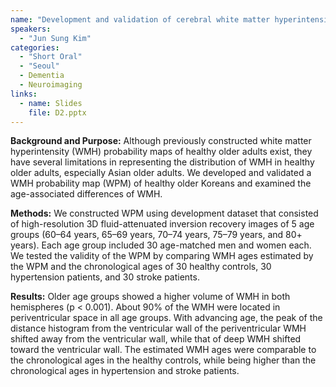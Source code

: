 ```yaml
---
name: "Development and validation of cerebral white matter hyperintensity probability map of Korean elderly"
speakers:
  - "Jun Sung Kim"
categories:
  - "Short Oral"
  - "Seoul"
  - Dementia
  - Neuroimaging
links:
  - name: Slides
    file: D2.pptx
---
```


**Background and Purpose:** Although previously constructed white matter hyperintensity (WMH) probability maps of healthy older adults exist, they have several limitations in representing the distribution of WMH in healthy older adults, especially Asian older adults. We developed and validated a WMH probability map (WPM) of healthy older Koreans and examined the age-associated differences of WMH. 

**Methods:** We constructed WPM using development dataset that consisted of high-resolution 3D fluid-attenuated inversion recovery images of 5 age groups (60–64 years, 65–69 years, 70–74 years, 75–79 years, and 80+ years). Each age group included 30 age-matched men and women each. We tested the validity of the WPM by comparing WMH ages estimated by the WPM and the chronological ages of 30 healthy controls, 30 hypertension patients, and 30 stroke patients. 

**Results:** Older age groups showed a higher volume of WMH in both hemispheres (p < 0.001). About 90% of the WMH were located in periventricular space in all age groups. With advancing age, the peak of the distance histogram from the ventricular wall of the periventricular WMH shifted away from the ventricular wall, while that of deep WMH shifted toward the ventricular wall. The estimated WMH ages were comparable to the chronological ages in the healthy controls, while being higher than the chronological ages in hypertension and stroke patients.
